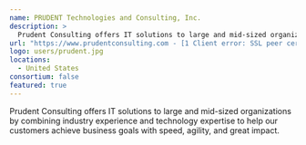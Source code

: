 ```yaml
---
name: PRUDENT Technologies and Consulting, Inc.
description: > 
  Prudent Consulting offers IT solutions to large and mid-sized organizations by combining industry experience and technology expertise to help our customers achieve business goals with speed, agility, and great impact.
url: "https://www.prudentconsulting.com - [1 Client error: SSL peer certificate or SSH remote key was not OK]"
logo: users/prudent.jpg
locations: 
  - United States
consortium: false
featured: true
---
```


Prudent Consulting offers IT solutions to large and mid-sized organizations by combining industry experience and technology expertise to help our customers achieve business goals with speed, agility, and great impact.
